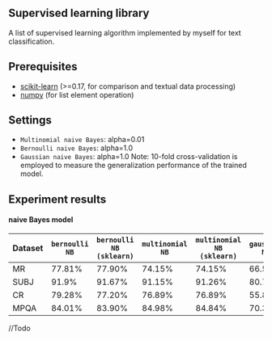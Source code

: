 ## Supervised learning library
A list of supervised learning algorithm implemented by myself for text classification.

## Prerequisites
* [scikit-learn](http://scikit-learn.org/) (>=0.17, for comparison and textual data processing)
* [numpy](http://www.numpy.org/) (for list element operation)

## Settings
* `Multinomial naive Bayes`: alpha=0.01
* `Bernoulli naive Bayes`: alpha=1.0
* `Gaussian naive Bayes`: alpha=1.0
Note: 10-fold cross-validation is employed to measure the generalization performance of the trained model.

## Experiment results
#### naive Bayes model
Dataset | `bernoulli NB` | `bernoulli NB (sklearn)` | `multinomial NB` | `multinomial NB (sklearn)` | `gaussian NB` | `gaussian NB (sklearn)` 
--- | --- | --- | --- | --- | --- | ---
MR | 77.81% | 77.90% | 74.15% | 74.15% | 66.58% | 66.58%
SUBJ | 91.9% | 91.67% | 91.15% | 91.26% | 80.72% | 80.72%
CR | 79.28% | 77.20% | 76.89% | 76.89% | 55.80% | 55.80%
MPQA | 84.01% | 83.90% | 84.98% | 84.84% | 70.31% | 70.31%
//Todo
